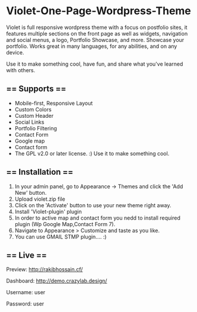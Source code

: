 
# Violet-One-Page-Wordpress-Theme

Violet is full responsive wordpress theme with a focus on postfolio sites, it features multiple sections on the front page as well as widgets, navigation and social menus, a logo, Portfolio Showcase, and more. Showcase your portfolio. Works great in many languages, for any abilities, and on any device.

Use it to make something cool, have fun, and share what you've learned with others.


## == Supports ==
* Mobile-first, Responsive Layout
* Custom Colors
* Custom Header
* Social Links
* Portfolio Filtering
* Contact Form
* Google map
* Contact form
* The GPL v2.0 or later license. :) Use it to make something cool.


## == Installation ==

1. In your admin panel, go to Appearance -> Themes and click the 'Add New' button.
2. Upload violet.zip file
3. Click on the 'Activate' button to use your new theme right away.
4. Install 'Violet-plugin' plugin
5. In order to active map and contact form you nedd to install required plugin (Wp Google Map,Contact Form 7).
5. Navigate to Appearance > Customize and taste as you like.
6. You can use GMAIL STMP plugin.... :)


## == Live ==
Preview:  http://rakibhossain.cf/

Dashboard: http://demo.crazylab.design/

Username: user

Password: user
